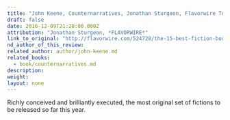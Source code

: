 ```yaml
---
title: "John Keene, Counternarratives, Jonathan Sturgeon, Flavorwire Top 15"
draft: false
date: 2016-12-09T21:28:00.000Z
attribution: "Jonathan Sturgeon, *FLAVORWIRE*"
link_to_original: "http://flavorwire.com/524728/the-15-best-fiction-books-of-2015-so-far/view-all"
nd_author_of_this_review:
related_author: author/john-keene.md
related_books:
  - book/counternarratives.md
description:
weight:
layout: none
---
```

Richly conceived and brilliantly executed, the most original set of fictions to be released so far this year.

